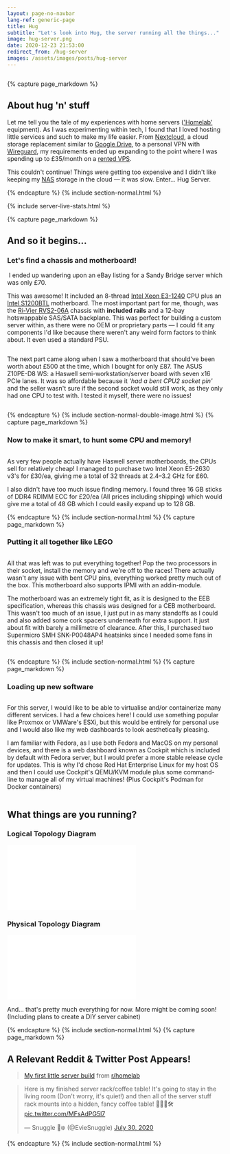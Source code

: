 ```yaml
---
layout: page-no-navbar
lang-ref: generic-page
title: Hug
subtitle: "Let's look into Hug, the server running all the things..."
image: hug-server.png
date: 2020-12-23 21:53:00
redirect_from: /hug-server
images: /assets/images/posts/hug-server
---
```

<!-- Content -->
<div class="image main">
	<img src="{{ site.url }}/assets/images/posts/{{ page.image }}" alt="">
</div>

<script src="{{ 'assets/js/refresh-badges.js' | absolute_url }}"></script>

<!--{% capture page_markdown %}
## Hug Server
{% endcapture %}
{% include header-major-special.html %}-->



{% capture page_markdown %}
## About hug 'n' stuff

Let me tell you the tale of my experiences with home servers (['Homelab'](https://reddit.com/r/homelab) equipment). As I was experimenting within tech, I found that I loved hosting little services and such to make my life easier. From [Nextcloud](https://nextcloud.com/), a cloud storage replacement similar to [Google Drive](https://drive.google.com/), to a personal VPN with [Wireguard](https://wireguard.com/), my requirements ended up expanding to the point where I was spending up to £35/month on a [rented VPS](https://en.wikipedia.org/wiki/Virtual_private_server).

This couldn't continue! Things were getting too expensive and I didn't like keeping my [NAS](https://simple.wikipedia.org/wiki/Network-attached_storage) storage in the cloud — it was slow.
Enter... Hug Server.


{% endcapture %}
{% include section-normal.html %}

{% include server-live-stats.html %}

{% capture page_markdown %}
## And so it begins...
### Let's find a chassis and motherboard!

<span class="image right"><a href="{{ page.images }}/original.webp"><img src="{{ page.images }}/original.webp" alt=""></a></span>
I ended up wandering upon an eBay listing for a Sandy Bridge server which was only £70.

This was awesome! It included an 8-thread [Intel Xeon E3-1240](https://ark.intel.com/content/www/us/en/ark/products/52273/intel-xeon-processor-e3-1240-8m-cache-3-30-ghz.html) CPU plus an [Intel S1200BTL](https://ark.intel.com/content/www/us/en/ark/products/53557/intel-server-board-s1200btl.html) motherboard. The most important part for me, though, was the [Ri-Vier RVS2-06A](https://www.ri-vier.eu/rivier-2u-12bay-chassis-with-sas-backplane-rvs206a-p-323.html) chassis with **included rails** and a 12-bay hotswappable SAS/SATA backplane. This was perfect for building a custom server within, as there were no OEM or proprietary parts — I could fit any components I'd like because there weren't any weird form factors to think about. It even used a standard PSU.

<span class="image left"><a href="{{ page.images }}/motherboard.webp"><img src="{{ page.images }}/motherboard.webp" alt=""></a></span>


The next part came along when I saw a motherboard that should've been worth about £500 at the time, which I bought for only £87. The ASUS Z10PE-D8 WS: a Haswell semi-workstation/server board with seven x16 PCIe lanes. It was so affordable 
because it *'had a bent CPU2 socket pin'* and the seller wasn't sure if the second socket would still work, as they only had one CPU to test with. I tested it myself, there were no issues!

<span class="image right"><a href="{{ page.images }}/ebay.webp"><img src="{{ page.images }}/ebay.webp" alt=""></a></span>

{% endcapture %}
{% include section-normal-double-image.html %}
{% capture page_markdown %}


### Now to make it smart, to hunt some CPU and memory!

<span class="image right"><a href="{{ page.images }}/cpu.webp"><img src="{{ page.images }}/cpu.webp" alt=""></a></span>


As very few people actually have Haswell server motherboards, the CPUs sell for relatively cheap! I managed to purchase two Intel Xeon E5-2630 v3's for £30/ea, giving me a total of 32 threads at 2.4–3.2 GHz for £60.

I also didn't have too much issue finding memory. I found three 16 GB sticks of DDR4 RDIMM ECC for £20/ea (All prices including shipping) which would give me a total of 48 GB which I could easily expand up to 128 GB. 

{% endcapture %}
{% include section-normal.html %}
{% capture page_markdown %}

### Putting it all together like LEGO

<div class="row gtr-uniform">
<div class="col-6"><span class="image fit"><a href="{{ page.images }}/motherboard_built.webp"><img src="{{ page.images }}/motherboard_built.webp" alt=""></a></span></div>
<div class="col-6"><span class="image fit"><a href="{{ page.images }}/server_inside.webp"><img src="{{ page.images }}/server_inside.webp" alt=""></a></span></div>
</div>

All that was left was to put everything together! Pop the two processors in their socket, install the memory and we're off to the races! There actually wasn't any issue with bent CPU pins, everything worked pretty much out of the box. This motherboard also supports IPMI with an addin-module.

The motherboard was an extremely tight fit, as it is designed to the EEB specification, whereas this chassis was designed for a CEB motherboard. This wasn't too much of an issue, I just put in as many standoffs as I could and also added some cork spacers underneath for extra support. It just about fit with barely a millimetre of clearance. After this, I purchased two Supermicro SMH SNK-P0048AP4 heatsinks since I needed some fans in this chassis and then closed it up!

<div class="box alt">
<div class="row gtr-uniform">
<div class="col-12"><span class="image fit"><a href="{{ page.images }}/heatsinky.webp"><img src="{{ page.images }}/heatsinky.webp" alt=""></a></span></div>
<div class="col-12"><span class="image fit"><a href="{{ page.images }}/final.webp"><img src="{{ page.images }}/final.webp" alt=""></a></span></div>
</div>
</div>

{% endcapture %}
{% include section-normal.html %}
{% capture page_markdown %}

### Loading up new software

<div class="box alt">
<div class="row gtr-uniform">
<div class="col-6"><span class="image fit"><a href="{{ page.images }}/neofetch.webp"><img src="{{ page.images }}/neofetch.webp" alt=""></a></span></div>
</div>
</div>

For this server, I would like to be able to virtualise and/or containerize many different services. I had a few choices here! I could use something popular like Proxmox or VMWare's ESXi, but this would be entirely for personal use and I would also like my web dashboards to look aesthetically pleasing.

I am familiar with Fedora, as I use both Fedora and MacOS on my personal devices, and there is a web dashboard known as Cockpit which is included by default with Fedora server, but I would prefer a more stable release cycle for updates. This is why I'd chose Red Hat Enterprise Linux for my host OS and then I could use Cockpit's QEMU/KVM module plus some command-line to manage all of my virtual machines! (Plus Cockpit's Podman for Docker containers)

<div class="box alt">
<div class="row gtr-uniform">
<div class="col-12"><span class="image fit"><a href="{{ page.images }}/cockpit.webp"><img src="{{ page.images }}/cockpit.webp" alt=""></a></span></div>
</div>
</div>


## What things are you running?
### Logical Topology Diagram

<embed class="centre" src="{{ page.images }}/logical_topology.svg">

### Physical Topology Diagram

<embed class="centre" src="{{ page.images }}/physical_topology.svg">

And... that's pretty much everything for now. More might be coming soon! (Including plans to create a DIY server cabinet)

{% endcapture %}
{% include section-normal.html %}
{% capture page_markdown %}
## A Relevant Reddit & Twitter Post Appears!

<div>
	<blockquote class="reddit-card" data-card-preview="0"><a href="https://www.reddit.com/r/homelab/comments/feiq4j/my_first_little_server_build/">My first little server build</a> from <a href="http://www.reddit.com/r/homelab">r/homelab</a></blockquote>
	<script async src="https://embed.redditmedia.com/widgets/platform.js" charset="UTF-8"></script>
	<blockquote class="twitter-tweet tw-align-center" data-theme="dark"><p lang="en" dir="ltr">Here is my finished server rack/coffee table! It&#39;s going to stay in the living room (Don&#39;t worry, it&#39;s quiet!) and then all of the server stuff rack mounts into a hidden, fancy coffee table! 👩‍💻📐🛠️ <a href="https://t.co/MFsAdPG5l7">pic.twitter.com/MFsAdPG5l7</a></p>&mdash; Snuggle 🧋❄️ (@EvieSnuggle) <a href="https://twitter.com/EvieSnuggle/status/1288936442736136205?ref_src=twsrc%5Etfw">July 30, 2020</a></blockquote> <script async src="https://platform.twitter.com/widgets.js" charset="utf-8"></script>
</div>
{% endcapture %}
{% include section-normal.html %}

